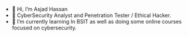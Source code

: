 - 👋 Hi, I’m Asjad Hassan
- 👀 CyberSecurity Analyst and Penetration Tester / Ethical Hacker.
- 🌱 I’m currently learning In BSIT as well as doing some online courses focused on cybersecurity.
<!---
Asjad-hassan/Asjad-hassan is a ✨ special ✨ repository because its `README.md` (this file) appears on your GitHub profile.
You can click the Preview link to take a look at your changes.
--->
